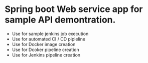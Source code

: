# Spring boot Web service app for sample API demontration.
- Use for sample jenkins job execution
- Use for automated CI / CD pipleline
- Use for Docker image creation
- Use for Dcoker pipeline creation
- Use for Jenkins pipeline creation

